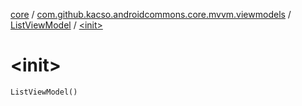 [core](../../index.md) / [com.github.kacso.androidcommons.core.mvvm.viewmodels](../index.md) / [ListViewModel](index.md) / [&lt;init&gt;](./-init-.md)

# &lt;init&gt;

`ListViewModel()`